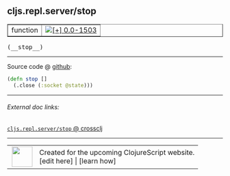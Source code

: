 ## cljs.repl.server/stop



 <table border="1">
<tr>
<td>function</td>
<td><a href="https://github.com/cljsinfo/cljs-api-docs/tree/0.0-1503"><img valign="middle" alt="[+] 0.0-1503" title="Added in 0.0-1503" src="https://img.shields.io/badge/+-0.0--1503-lightgrey.svg"></a> </td>
</tr>
</table>


 <samp>
(__stop__)<br>
</samp>

---







Source code @ [github](https://github.com/clojure/clojurescript/blob/r3119/src/clj/cljs/repl/server.clj#L175-L176):

```clj
(defn stop []
  (.close (:socket @state)))
```

<!--
Repo - tag - source tree - lines:

 <pre>
clojurescript @ r3119
└── src
    └── clj
        └── cljs
            └── repl
                └── <ins>[server.clj:175-176](https://github.com/clojure/clojurescript/blob/r3119/src/clj/cljs/repl/server.clj#L175-L176)</ins>
</pre>

-->

---



###### External doc links:

[`cljs.repl.server/stop` @ crossclj](http://crossclj.info/fun/cljs.repl.server/stop.html)<br>

---

 <table>
<tr><td>
<img valign="middle" align="right" width="48px" src="http://i.imgur.com/Hi20huC.png">
</td><td>
Created for the upcoming ClojureScript website.<br>
[edit here] | [learn how]
</td></tr></table>

[edit here]:https://github.com/cljsinfo/cljs-api-docs/blob/master/cljsdoc/cljs.repl.server/stop.cljsdoc
[learn how]:https://github.com/cljsinfo/cljs-api-docs/wiki/cljsdoc-files

<!--

This information was too distracting to show to readers, but I'll leave it
commented here since it is helpful to:

- pretty-print the data used to generate this document
- and show how to retrieve that data



The API data for this symbol:

```clj
{:ns "cljs.repl.server",
 :name "stop",
 :type "function",
 :signature ["[]"],
 :source {:code "(defn stop []\n  (.close (:socket @state)))",
          :title "Source code",
          :repo "clojurescript",
          :tag "r3119",
          :filename "src/clj/cljs/repl/server.clj",
          :lines [175 176]},
 :full-name "cljs.repl.server/stop",
 :full-name-encode "cljs.repl.server/stop",
 :history [["+" "0.0-1503"]]}

```

Retrieve the API data for this symbol:

```clj
;; from Clojure REPL
(require '[clojure.edn :as edn])
(-> (slurp "https://raw.githubusercontent.com/cljsinfo/cljs-api-docs/catalog/cljs-api.edn")
    (edn/read-string)
    (get-in [:symbols "cljs.repl.server/stop"]))
```

-->
